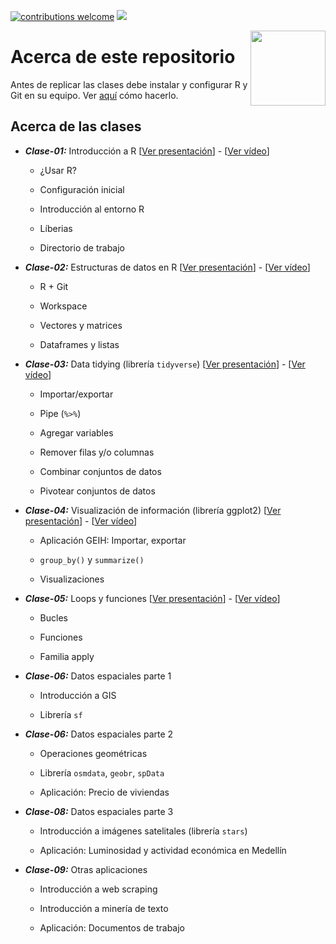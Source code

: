 [![contributions welcome](https://img.shields.io/badge/contributions-welcome-brightgreen.svg?style=flat)](https://github.com/taller-R/taller_r-202102/issues) ![](https://img.shields.io/github/followers/taller-R?style=social)

<img src="https://avatars0.githubusercontent.com/u/69440432?s=400&u=96b3e58c713578b563d5c3d3c259f34965ac8e33&v=4" align="right" width=120 height=120 alt="" />

# Acerca de este repositorio

Antes de replicar las clases debe instalar y configurar R y Git en su equipo. Ver [aquí](https://lectures-blog.gitlab.io/R-initial-setup/) cómo hacerlo.

## Acerca de las clases

* ***Clase-01:*** Introducción a R [[Ver presentación](https://lectures-blog.gitlab.io/cief_01/)] - [[Ver vídeo](https://www.youtube.com/watch?v=SZu4b1TagTk)]
  
  + ¿Usar R?
  
  + Configuración inicial
  
  + Introducción al entorno R
  
  + Líberias
  
  + Directorio de trabajo

* ***Clase-02:*** Estructuras de datos en R [[Ver presentación](https://lectures-blog.gitlab.io/cief_02/)] - [[Ver vídeo](https://www.youtube.com/watch?v=ar62EZlTIhE)]

  + R + Git
  
  + Workspace

  + Vectores y matrices 
  
  + Dataframes y listas

* ***Clase-03:*** Data tidying (librería ``tidyverse``) [[Ver presentación](https://lectures-blog.gitlab.io/cief_03/)] - [[Ver vídeo](https://www.youtube.com/watch?v=U2ltwKE-UvY&t=2315s)]

  + Importar/exportar

  + Pipe (`%>%`)

  + Agregar variables

  + Remover filas y/o columnas

  + Combinar conjuntos de datos

  + Pivotear conjuntos de datos

* ***Clase-04:*** Visualización de información (librería ggplot2) [[Ver presentación](https://lectures-blog.gitlab.io/cief_04/)] - [[Ver vídeo](https://www.youtube.com/watch?v=LbxJZ-wCFY8&t=5s)]

  + Aplicación GEIH: Importar, exportar 
  
  + `group_by()` y `summarize()`
  
  + Visualizaciones

* ***Clase-05:*** Loops y funciones [[Ver presentación](https://lectures-blog.gitlab.io/cief_05/)] - [[Ver vídeo](https://www.youtube.com/watch?v=So7097qIAqI)]
  
  + Bucles 
  
  + Funciones
  
  + Familia apply

* ***Clase-06:*** Datos espaciales parte 1

   + Introducción a GIS
   
   + Librería ``sf``

* ***Clase-06:*** Datos espaciales parte 2

   + Operaciones geométricas
   
   + Librería ``osmdata``, ``geobr``, ``spData``
   
   + Aplicación: Precio de viviendas

* ***Clase-08:*** Datos espaciales parte 3

   + Introducción a imágenes satelitales (librería ``stars``)
   
   + Aplicación: Luminosidad y actividad económica en Medellín

* ***Clase-09:*** Otras aplicaciones

  + Introducción a web scraping

  + Introducción a minería de texto
  
  + Aplicación: Documentos de trabajo
  
  

